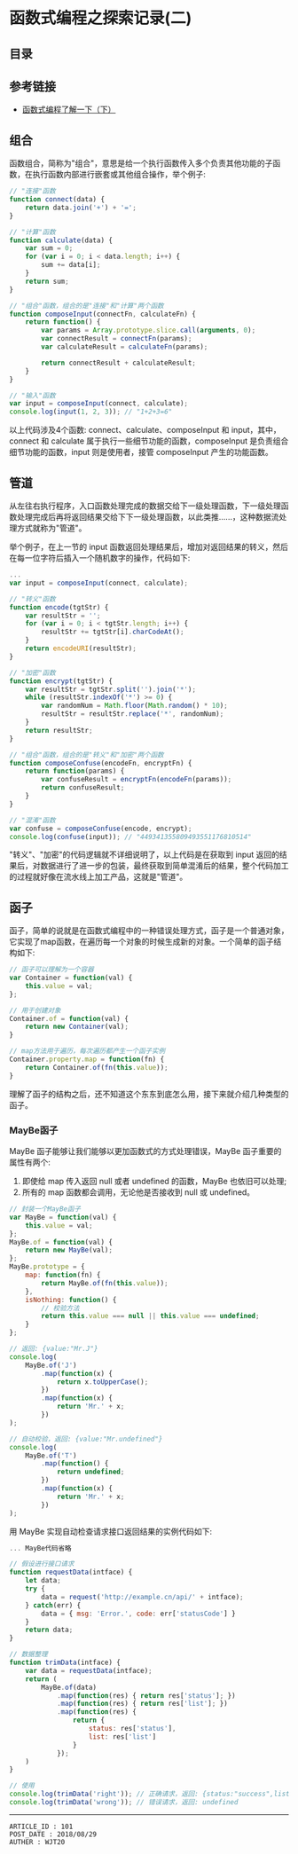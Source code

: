 
# 函数式编程之探索记录(二) #

## 目录 ##

## 参考链接 ##

- [函数式编程了解一下（下）](https://juejin.im/post/5b44dac85188251aa5600e40)

## 组合 ##

函数组合，简称为"组合"，意思是给一个执行函数传入多个负责其他功能的子函数，在执行函数内部进行嵌套或其他组合操作，举个例子:

```js
// "连接"函数
function connect(data) {
    return data.join('+') + '=';
}

// "计算"函数
function calculate(data) {
    var sum = 0;
    for (var i = 0; i < data.length; i++) {
        sum += data[i];
    }
    return sum;
}

// "组合"函数，组合的是"连接"和"计算"两个函数
function composeInput(connectFn, calculateFn) {
    return function() {
        var params = Array.prototype.slice.call(arguments, 0);
        var connectResult = connectFn(params);
        var calculateResult = calculateFn(params);

        return connectResult + calculateResult;
    }
}

// "输入"函数
var input = composeInput(connect, calculate);
console.log(input(1, 2, 3)); // "1+2+3=6"
```

以上代码涉及4个函数: connect、calculate、composeInput 和 input，其中，connect 和 calculate 属于执行一些细节功能的函数，composeInput 是负责组合细节功能的函数，input 则是使用者，接管 composeInput 产生的功能函数。

## 管道 ##

从左往右执行程序，入口函数处理完成的数据交给下一级处理函数，下一级处理函数处理完成后再将返回结果交给下下一级处理函数，以此类推......，这种数据流处理方式就称为"管道"。

举个例子，在上一节的 input 函数返回处理结果后，增加对返回结果的转义，然后在每一位字符后插入一个随机数字的操作，代码如下:

```js
...
var input = composeInput(connect, calculate);

// "转义"函数
function encode(tgtStr) {
    var resultStr = '';
    for (var i = 0; i < tgtStr.length; i++) {
        resultStr += tgtStr[i].charCodeAt();
    }
    return encodeURI(resultStr);
}

// "加密"函数
function encrypt(tgtStr) {
    var resultStr = tgtStr.split('').join('*');
    while (resultStr.indexOf('*') >= 0) {
        var randomNum = Math.floor(Math.random() * 10);
        resultStr = resultStr.replace('*', randomNum);
    }
    return resultStr;
}

// "组合"函数，组合的是"转义"和"加密"两个函数
function composeConfuse(encodeFn, encryptFn) {
    return function(params) {
        var confuseResult = encryptFn(encodeFn(params));
        return confuseResult;
    }
}

// "混淆"函数
var confuse = composeConfuse(encode, encrypt);
console.log(confuse(input)); // "449341355809493551176810514"
```

"转义"、"加密"的代码逻辑就不详细说明了，以上代码是在获取到 input 返回的结果后，对数据进行了进一步的包装，最终获取到简单混淆后的结果，整个代码加工的过程就好像在流水线上加工产品，这就是"管道"。

## 函子 ##

函子，简单的说就是在函数式编程中的一种错误处理方式，函子是一个普通对象，它实现了map函数，在遍历每一个对象的时候生成新的对象。一个简单的函子结构如下:

```js
// 函子可以理解为一个容器
var Container = function(val) {
    this.value = val;
};

// 用于创建对象
Container.of = function(val) {
    return new Container(val);
}

// map方法用于遍历，每次遍历都产生一个函子实例
Container.property.map = function(fn) {
    return Container.of(fn(this.value));
}
```

理解了函子的结构之后，还不知道这个东东到底怎么用，接下来就介绍几种类型的函子。

### MayBe函子 ###

MayBe 函子能够让我们能够以更加函数式的方式处理错误，MayBe 函子重要的属性有两个:

1. 即使给 map 传入返回 null 或者 undefined 的函数，MayBe 也依旧可以处理;
2. 所有的 map 函数都会调用，无论他是否接收到 null 或 undefined。

```js
// 封装一个MayBe函子
var MayBe = function(val) {
    this.value = val;
};
MayBe.of = function(val) {
    return new MayBe(val);
};
MayBe.prototype = {
    map: function(fn) {
        return MayBe.of(fn(this.value));
    },
    isNothing: function() {
        // 校验方法
        return this.value === null || this.value === undefined;
    }
};

// 返回: {value:"Mr.J"}
console.log(
    MayBe.of('J')
        .map(function(x) {
            return x.toUpperCase();
        })
        .map(function(x) {
            return 'Mr.' + x;
        })
);

// 自动校验，返回: {value:"Mr.undefined"}
console.log(
    MayBe.of('T')
        .map(function() {
            return undefined;
        })
        .map(function(x) {
            return 'Mr.' + x;
        })
);
```

用 MayBe 实现自动检查请求接口返回结果的实例代码如下:

```js
... MayBe代码省略

// 假设进行接口请求
function requestData(intface) {
    let data;
    try {
        data = request('http://example.cn/api/' + intface);
    } catch(err) {
        data = { msg: 'Error.', code: err['statusCode'] }
    }
    return data;
}

// 数据整理
function trimData(intface) {
    var data = requestData(intface);
    return (
        MayBe.of(data)
            .map(function(res) { return res['status']; })
            .map(function(res) { return res['list']; })
            .map(function(res) {
                return {
                    status: res['status'],
                    list: res['list']
                }
            });
    )
}

// 使用
console.log(trimData('right')); // 正确请求，返回: {status:"success",list:[...]}
console.log(trimData('wrong')); // 错误请求，返回: undefined
```

---

```
ARTICLE_ID : 101
POST_DATE : 2018/08/29
AUTHER : WJT20
```
